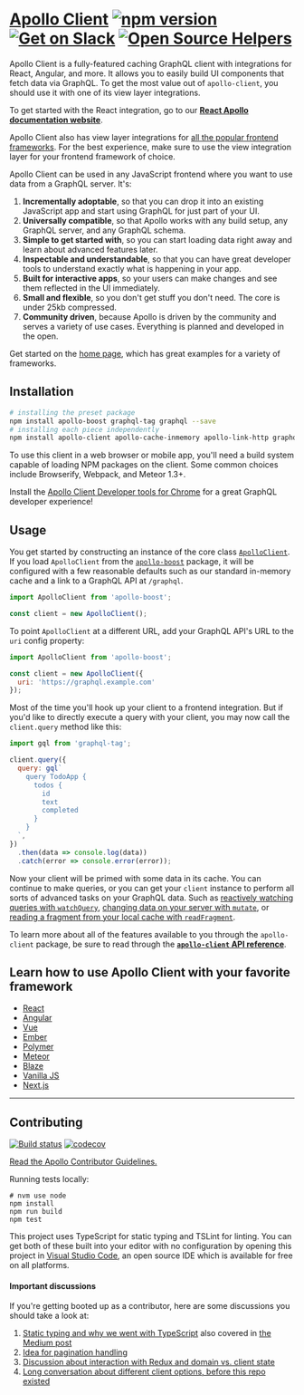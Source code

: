 # [Apollo Client](https://www.apollographql.com/client/) [![npm version](https://badge.fury.io/js/apollo-client.svg)](https://badge.fury.io/js/apollo-client) [![Get on Slack](https://img.shields.io/badge/slack-join-orange.svg)](http://www.apollostack.com/#slack) [![Open Source Helpers](https://www.codetriage.com/apollographql/apollo-client/badges/users.svg)](https://www.codetriage.com/apollographql/apollo-client)

Apollo Client is a fully-featured caching GraphQL client with integrations for React, Angular, and more. It allows you to easily build UI components that fetch data via GraphQL. To get the most value out of `apollo-client`, you should use it with one of its view layer integrations.

To get started with the React integration, go to our [**React Apollo documentation website**](https://www.apollographql.com/docs/react/).

Apollo Client also has view layer integrations for [all the popular frontend frameworks](#learn-how-to-use-apollo-client-with-your-favorite-framework). For the best experience, make sure to use the view integration layer for your frontend framework of choice.

Apollo Client can be used in any JavaScript frontend where you want to use data from a GraphQL server. It's:

1. **Incrementally adoptable**, so that you can drop it into an existing JavaScript app and start using GraphQL for just part of your UI.
2. **Universally compatible**, so that Apollo works with any build setup, any GraphQL server, and any GraphQL schema.
3. **Simple to get started with**, so you can start loading data right away and learn about advanced features later.
4. **Inspectable and understandable**, so that you can have great developer tools to understand exactly what is happening in your app.
5. **Built for interactive apps**, so your users can make changes and see them reflected in the UI immediately.
6. **Small and flexible**, so you don't get stuff you don't need. The core is under 25kb compressed.
7. **Community driven**, because Apollo is driven by the community and serves a variety of use cases. Everything is planned and developed in the open.

Get started on the [home page](http://apollographql.com/client), which has great examples for a variety of frameworks.

## Installation

```bash
# installing the preset package
npm install apollo-boost graphql-tag graphql --save
# installing each piece independently
npm install apollo-client apollo-cache-inmemory apollo-link-http graphql-tag graphql --save
```

To use this client in a web browser or mobile app, you'll need a build system capable of loading NPM packages on the client. Some common choices include Browserify, Webpack, and Meteor 1.3+.

Install the [Apollo Client Developer tools for Chrome](https://chrome.google.com/webstore/detail/apollo-client-developer-t/jdkknkkbebbapilgoeccciglkfbmbnfm) for a great GraphQL developer experience!

## Usage

You get started by constructing an instance of the core class [`ApolloClient`][]. If you load `ApolloClient` from the [`apollo-boost`][] package, it will be configured with a few reasonable defaults such as our standard in-memory cache and a link to a GraphQL API at `/graphql`.

```js
import ApolloClient from 'apollo-boost';

const client = new ApolloClient();
```


To point `ApolloClient` at a different URL, add your GraphQL API's URL to the `uri` config property:

```js
import ApolloClient from 'apollo-boost';

const client = new ApolloClient({
  uri: 'https://graphql.example.com'
});
```

Most of the time you'll hook up your client to a frontend integration. But if you'd like to directly execute a query with your client, you may now call the `client.query` method like this:

```js
import gql from 'graphql-tag';

client.query({
  query: gql`
    query TodoApp {
      todos {
        id
        text
        completed
      }
    }
  `,
})
  .then(data => console.log(data))
  .catch(error => console.error(error));
```

Now your client will be primed with some data in its cache. You can continue to make queries, or you can get your `client` instance to perform all sorts of advanced tasks on your GraphQL data. Such as [reactively watching queries with `watchQuery`][], [changing data on your server with `mutate`][], or [reading a fragment from your local cache with `readFragment`][].

To learn more about all of the features available to you through the `apollo-client` package, be sure to read through the [**`apollo-client` API reference**](https://www.apollographql.com/docs/react/api/apollo-client.html).

[`ApolloClient`]: https://www.apollographql.com/docs/react/api/apollo-client.html
[`apollo-boost`]: https://www.apollographql.com/docs/react/essentials/get-started.html#apollo-boost
[reactively watching queries with `watchQuery`]: https://www.apollographql.com/docs/react/api/apollo-client.html#ApolloClient.watchQuery
[changing data on your server with `mutate`]: https://www.apollographql.com/docs/react/essentials/mutations.html
[reading a fragment from your local cache with `readFragment`]: https://www.apollographql.com/docs/react/advanced/caching.html#direct

## Learn how to use Apollo Client with your favorite framework

- [React](http://apollographql.com/docs/react/)
- [Angular](http://apollographql.com/docs/angular/)
- [Vue](https://github.com/Akryum/vue-apollo)
- [Ember](https://github.com/bgentry/ember-apollo-client)
- [Polymer](https://github.com/aruntk/polymer-apollo)
- [Meteor](http://apollographql.com/docs/react/recipes/meteor.html)
- [Blaze](http://github.com/Swydo/blaze-apollo)
- [Vanilla JS](https://www.apollographql.com/docs/react/api/apollo-client.html)
- [Next.js](https://github.com/zeit/next.js/tree/master/examples/with-apollo)

---

## Contributing

[![Build status](https://travis-ci.org/apollographql/apollo-client.svg?branch=master)](https://travis-ci.org/apollographql/apollo-client)
[![codecov](https://codecov.io/gh/apollographql/apollo-client/branch/master/graph/badge.svg)](https://codecov.io/gh/apollographql/apollo-client)

[Read the Apollo Contributor Guidelines.](CONTRIBUTING.md)

Running tests locally:

```
# nvm use node
npm install
npm run build
npm test
```

This project uses TypeScript for static typing and TSLint for linting. You can get both of these built into your editor with no configuration by opening this project in [Visual Studio Code](https://code.visualstudio.com/), an open source IDE which is available for free on all platforms.

#### Important discussions

If you're getting booted up as a contributor, here are some discussions you should take a look at:

1. [Static typing and why we went with TypeScript](https://github.com/apollostack/apollo-client/issues/6) also covered in [the Medium post](https://medium.com/apollo-stack/javascript-code-quality-with-free-tools-9a6d80e29f2d#.k32z401au)
1. [Idea for pagination handling](https://github.com/apollostack/apollo-client/issues/26)
1. [Discussion about interaction with Redux and domain vs. client state](https://github.com/apollostack/apollo-client/issues/98)
1. [Long conversation about different client options, before this repo existed](https://github.com/apollostack/apollo/issues/1)
